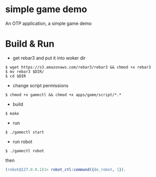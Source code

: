 # simple game demo
An OTP application, a simple game demo

# Build & Run
* get rebar3 and put it into woker dir
```shell
$ wget https://s3.amazonaws.com/rebar3/rebar3 && chmod +x rebar3
$ mv rebar3 $DIR/
$ cd $DIR
```

* change script permissions
```shell
$ chmod +x gamectl && chmod +x apps/game/script/*.*
```
* build
```shell
$ make
```
* run
```
$ ./gamectl start
```
* run robot
```shell
$ ./gamectl robot
```
then
```erlang
(robot@127.0.0.1)1> robot_ctl:command({do_robot, 1}).
```
